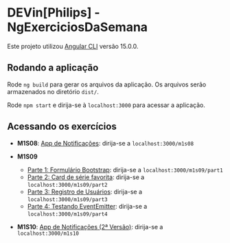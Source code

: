 # DEVin[Philips] - NgExerciciosDaSemana

Este projeto utilizou [Angular CLI](https://github.com/angular/angular-cli) versão 15.0.0.

## Rodando a aplicação

Rode `ng build` para gerar os arquivos da aplicação. Os arquivos serão armazenados no diretório `dist/`.

Rode `npm start` e dirija-se à `localhost:3000` para acessar a aplicação.


## Acessando os exercícios
- **M1S08**: [App de Notificações](https://github.com/jtspinelli/DEVinPhilips_Angular_exercicios-da-semana/tree/master/src/app/M1S08): dirija-se a `localhost:3000/m1s08`

- **M1S09**
  - [Parte 1: Formulário Bootstrap](https://github.com/jtspinelli/DEVinPhilips_Angular_exercicios-da-semana/tree/master/src/app/M1S09/part1): dirija-se a `localhost:3000/m1s09/part1`
  - [Parte 2: Card de série favorita](https://github.com/jtspinelli/DEVinPhilips_Angular_exercicios-da-semana/tree/master/src/app/M1S09/part2): dirija-se a `localhost:3000/m1s09/part2`
  - [Parte 3: Registro de Usuários](https://github.com/jtspinelli/DEVinPhilips_Angular_exercicios-da-semana/tree/master/src/app/M1S09/part3): dirija-se a `localhost:3000/m1s09/part3`
  - [Parte 4: Testando EventEmitter](https://github.com/jtspinelli/DEVinPhilips_Angular_exercicios-da-semana/tree/master/src/app/M1S09/part4): dirija-se a `localhost:3000/m1s09/part4`

- **M1S10**: [App de Notificações (2ª Versão)](https://github.com/jtspinelli/DEVinPhilips_Angular_exercicios-da-semana/tree/master/src/app/M1S10): dirija-se a `localhost:3000/m1s10`
